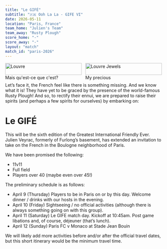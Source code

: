 ```yaml
---
title: "Le GIFÉ"
subtitle: "🇫🇷 Ooh La La - GIFE VI"
date: 2026-05-11
location: "Paris, France"
team_home: "Julien's Team"
team_away: "Rusty Plough"
score_home: "-"
score_away: "-"
layout: "match"
match_id: "paris-2026"
---
```



<div style="display:grid; grid-template-columns: repeat(auto-fit, minmax(240px, 1fr)); gap: 12px; align-items:start; margin-bottom: 1.5rem;">
  <figure style="margin:0;">
    <img src="https://media.rustyploughfc.com/LE-GIFE-louvre.jpg" alt="Louvre" style="width:100%; height:auto;" loading="lazy">
    <figcaption>Mais qu'est-ce que c'est?</figcaption>
  </figure>
  <figure style="margin:0;">
    <img src="https://media.rustyploughfc.com/LE-GIFE-jewels.jpg" alt="Louvre Jewels" style="width:100%; height:auto;" loading="lazy">
    <figcaption>My precious</figcaption>
  </figure>
</div>


Let’s face it, the French feel like there is something missing. And we know what it is! They have yet to be graced by 
the presence of the world-famous Rusty Plough! And so, to rectify their ennui, we are prepared to raise their spirits 
(and perhaps a few spirits for ourselves) by embarking on:

# Le GIFÉ

This will be the sixth edition of the Greatest International Friendly Ever. Julien Veyrac, formerly of Furlong’s 
basement, has extended an invitation to take on the French in the Boulogne neighborhood of Paris. 

We have been promised the following:

- 11v11
- Full field
- Players over 40 (maybe even over 45!)


The preliminary schedule is as follows:

- April 9 (Thursday) Players to be in Paris on or by this day. Welcome dinner / drinks with our hosts in the evening.
- April 10 (Friday) Sightseeing / no official activities (although there is always something going on with this group).
- April 11 (Saturday) Le GIFE match day. Kickoff at 10:45am. Post game libations and, of course, déjeuner (that’s lunch).
- April 12 (Sunday) Paris FC v Monaco at Stade Jean Bouin


We will likely add more activities before and/or after the official travel dates, but this short
itinerary would be the minimum travel time. 


